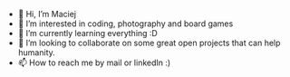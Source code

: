 - 👋 Hi, I’m Maciej
- 👀 I’m interested in coding, photography and board games
- 🌱 I’m currently learning everything :D
- 💞️ I’m looking to collaborate on some great open projects that can help humanity.
- 📫 How to reach me by mail or linkedIn :)
